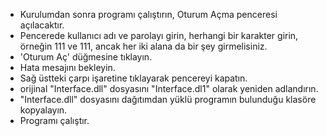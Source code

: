 - Kurulumdan sonra programı çalıştırın, Oturum Açma penceresi açılacaktır.
- Pencerede kullanıcı adı ve parolayı girin, herhangi bir karakter girin, örneğin 111 ve 111, ancak her iki alana da bir şey girmelisiniz.
- 'Oturum Aç' düğmesine tıklayın.
- Hata mesajını bekleyin.
- Sağ üstteki çarpı işaretine tıklayarak pencereyi kapatın.
- orijinal "Interface.dll" dosyasını "Interface.dl1" olarak yeniden adlandırın.
- "Interface.dll" dosyasını dağıtımdan yüklü programın bulunduğu klasöre kopyalayın.
- Programı çalıştır.

